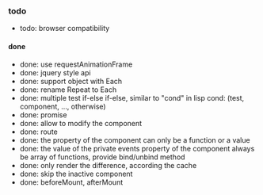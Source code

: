 ### todo
* todo: browser compatibility

#### done
* done: use requestAnimationFrame
* done: jquery style api
* done: support object with Each
* done: rename Repeat to Each
* done: multiple test if-else if-else, similar to "cond" in lisp
  cond: (test, component, ..., otherwise)
* done: promise
* done: allow to modify the component
* done: route
* done: the property of the component can only be a function or a value
* done: the value of the private events property of the component always be array of functions, provide bind/unbind method
* done: only render the difference, according the cache
* done: skip the inactive component
* done: beforeMount, afterMount

